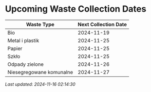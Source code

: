 # Upcoming Waste Collection Dates

| Waste Type | Next Collection Date |
|------------|----------------------|
| Bio | 2024-11-19 |
| Metal i plastik | 2024-11-25 |
| Papier | 2024-11-25 |
| Szkło | 2024-11-25 |
| Odpady zielone | 2024-11-26 |
| Niesegregowane komunalne | 2024-11-27 |


*Last updated: 2024-11-16 02:14:30*

